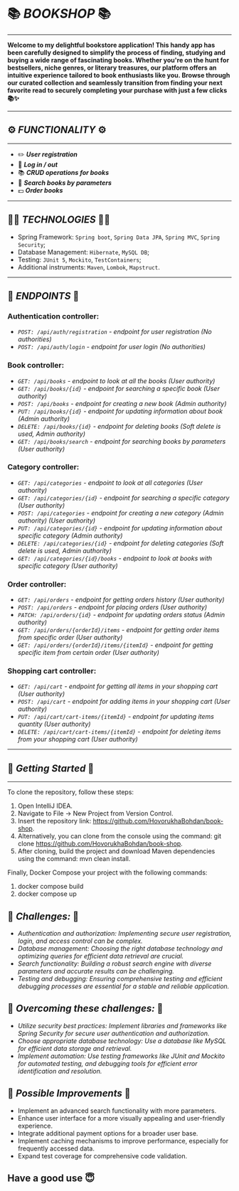 # 📚 __***BOOKSHOP***__ 📚
___
**Welcome to my delightful bookstore application! This handy app has been carefully designed to simplify the process of finding, studying and buying a wide range of fascinating books. Whether you're on the hunt for bestsellers, niche genres, or literary treasures, our platform offers an intuitive experience tailored to book enthusiasts like you. Browse through our curated collection and seamlessly transition from finding your next favorite read to securely completing your purchase with just a few clicks📚✨**
___
## ⚙️ ___FUNCTIONALITY___ ⚙️
___
+ ✏️ ***User registration***
+ 🔑 ***Log in / out***
+ 📚 ***CRUD operations for books***
+ 🔎 ***Search books by parameters***
+ 💵 ***Order books***
___
## 👨‍💻 ___TECHNOLOGIES___ 👨‍💻
+ Spring Framework: `Spring boot`, `Spring Data JPA`, `Spring MVC`, `Spring Security`;
+ Database Management: `Hibernate`, `MySQL DB`;
+ Testing: `JUnit 5`, `Mockito`, `TestContainers`;
+ Additional instruments: `Maven`, `Lombok`, `Mapstruct`.
___
## 🔻 ___ENDPOINTS___ 🔻
### Authentication controller:
+ _`POST: /api/auth/registration` - endpoint for user registration (No authorities)_
+ _`POST: /api/auth/login` - endpoint for user login (No authorities)_
### Book controller:
+ _`GET: /api/books` - endpoint to look at all the books (User authority)_
+ _`GET: /api/books/{id}` - endpoint for searching a specific book (User authority)_
+ _`POST: /api/books` - endpoint for creating a new book (Admin authority)_
+ _`PUT: /api/books/{id}` - endpoint for updating information about book (Admin authority)_
+ _`DELETE: /api/books/{id}` - endpoint for deleting books (Soft delete is used, Admin authority)_
+ _`GET: /api/books/search` - endpoint for searching books by parameters (User authority)_
### Category controller:
+ _`GET: /api/categories` - endpoint to look at all categories (User authority)_
+ _`GET: /api/categories/{id}` - endpoint for searching a specific category (User authority)_
+ _`POST: /api/categories` - endpoint for creating a new category (Admin authority) (User authority)_
+ _`PUT: /api/categories/{id}` - endpoint for updating information about specific category (Admin authority)_
+ _`DELETE: /api/categories/{id}` - endpoint for deleting categories (Soft delete is used, Admin authority)_
+ _`GET: /api/categories/{id}/books` - endpoint to look at books with specific category (User authority)_
### Order controller:
+ _`GET: /api/orders` - endpoint for getting orders history (User authority)_
+ _`POST: /api/orders` - endpoint for placing orders (User authority)_
+ _`PATCH: /api/orders/{id}` - endpoint for updating orders status (Admin authority)_
+ _`GET: /api/orders/{orderId}/items` - endpoint for getting order items from specific order (User authority)_
+ _`GET: /api/orders/{orderId}/items/{itemId}` - endpoint for getting specific item from certain order (User authority)_
### Shopping cart controller:
+ _`GET: /api/cart` - endpoint for getting all items in your shopping cart (User authority)_
+ _`POST: /api/cart` - endpoint for adding items in your shopping cart (User authority)_
+ _`PUT: /api/cart/cart-items/{itemId}` - endpoint for updating items quantity (User authority)_
+ _`DELETE: /api/cart/cart-items/{itemId}` - endpoint for deleting items from your shopping cart (User authority)_
___
## 🚀 ___Getting Started___ 🚀
___
To clone the repository, follow these steps:

1. Open IntelliJ IDEA.
2. Navigate to File → New Project from Version Control.
3. Insert the repository link: https://github.com/HovorukhaBohdan/book-shop.
4. Alternatively, you can clone from the console using the command: git clone https://github.com/HovorukhaBohdan/book-shop.
5. After cloning, build the project and download Maven dependencies using the command: mvn clean install.

Finally, Docker Compose your project with the following commands:

1. docker compose build
2. docker compose up

## 📌 ___Challenges:___ 📌

+ _Authentication and authorization: Implementing secure user registration, login, and access control can be complex._
+ _Database management: Choosing the right database technology and optimizing queries for efficient data retrieval are crucial._
+ _Search functionality: Building a robust search engine with diverse parameters and accurate results can be challenging._
+ _Testing and debugging: Ensuring comprehensive testing and efficient debugging processes are essential for a stable and reliable application._

## 🎇 ___Overcoming these challenges:___ 🎇

+ _Utilize security best practices: Implement libraries and frameworks like Spring Security for secure user authentication and authorization._
+ _Choose appropriate database technology: Use a database like MySQL for efficient data storage and retrieval._
+ _Implement automation: Use testing frameworks like JUnit and Mockito for automated testing, and debugging tools for efficient error identification and resolution._

## 🔄 ___Possible Improvements___ 🔄 
+ Implement an advanced search functionality with more parameters.
+ Enhance user interface for a more visually appealing and user-friendly experience.
+ Integrate additional payment options for a broader user base.
+ Implement caching mechanisms to improve performance, especially for frequently accessed data.
+ Expand test coverage for comprehensive code validation.

## Have a good use 😇
